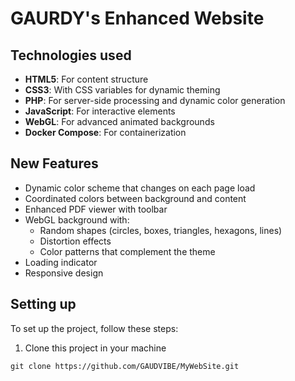 # GAURDY's Enhanced Website

## Technologies used
- **HTML5**: For content structure
- **CSS3**: With CSS variables for dynamic theming
- **PHP**: For server-side processing and dynamic color generation
- **JavaScript**: For interactive elements
- **WebGL**: For advanced animated backgrounds
- **Docker Compose**: For containerization

## New Features
- Dynamic color scheme that changes on each page load
- Coordinated colors between background and content
- Enhanced PDF viewer with toolbar
- WebGL background with:
  - Random shapes (circles, boxes, triangles, hexagons, lines)
  - Distortion effects
  - Color patterns that complement the theme
- Loading indicator
- Responsive design

## Setting up
To set up the project, follow these steps:

1. Clone this project in your machine
```console
git clone https://github.com/GAUDVIBE/MyWebSite.git
